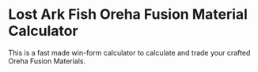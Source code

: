 # Lost Ark Fish Oreha Fusion Material Calculator
This is a fast made win-form calculator to calculate and trade your crafted Oreha Fusion Materials.
